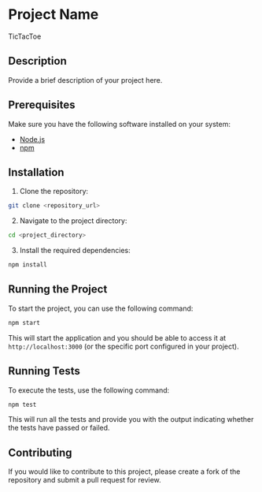 # Project Name

TicTacToe

## Description

Provide a brief description of your project here.

## Prerequisites

Make sure you have the following software installed on your system:

- [Node.js](https://nodejs.org/)
- [npm](https://www.npmjs.com/)

## Installation

1. Clone the repository:

```bash
git clone <repository_url>
```

2. Navigate to the project directory:

```bash
cd <project_directory>
```

3. Install the required dependencies:

```bash
npm install
```

## Running the Project

To start the project, you can use the following command:

```bash
npm start
```

This will start the application and you should be able to access it at
`http://localhost:3000` (or the specific port configured in your project).

## Running Tests

To execute the tests, use the following command:

```bash
npm test
```

This will run all the tests and provide you with the output indicating whether
the tests have passed or failed.

## Contributing

If you would like to contribute to this project, please create a fork of the
repository and submit a pull request for review.
